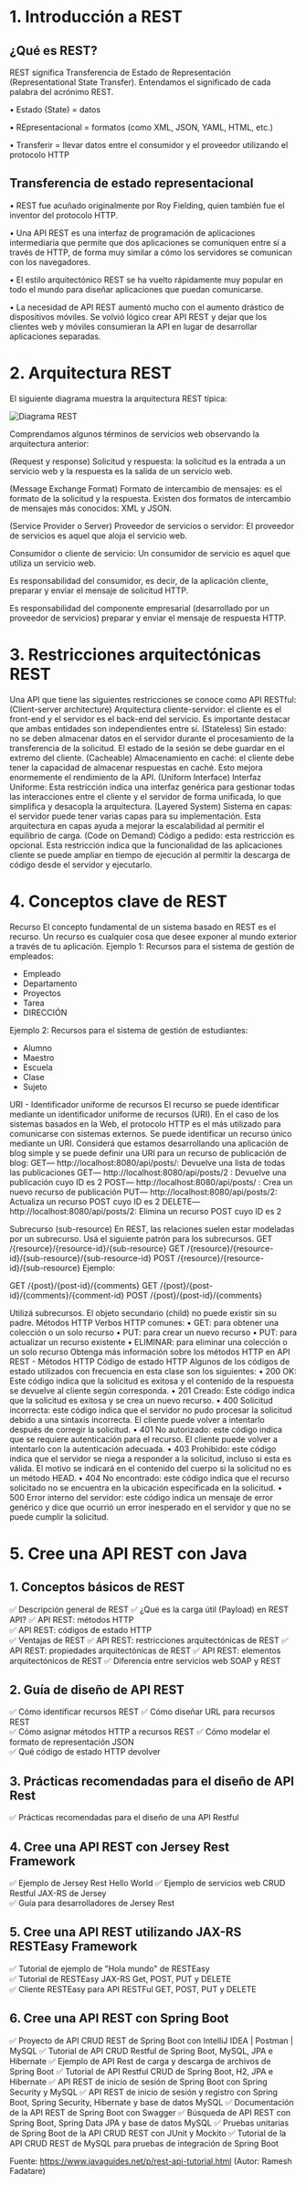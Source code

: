 # 1. Introducción a REST

## ¿Qué es REST?

REST significa Transferencia de Estado de Representación (Representational State Transfer).
Entendamos el significado de cada palabra del acrónimo REST.

•	 Estado (State) = datos

•	 REpresentacional = formatos (como XML, JSON, YAML, HTML, etc.)

•	 Transferir = llevar datos entre el consumidor y el proveedor utilizando el protocolo HTTP

## Transferencia de estado representacional

•	REST fue acuñado originalmente por Roy Fielding, quien también fue el inventor del protocolo HTTP.

•	Una API REST es una interfaz de programación de aplicaciones intermediaria que permite que dos aplicaciones se comuniquen entre sí a través de HTTP, de forma muy similar a cómo los servidores se comunican con los navegadores.

•	El estilo arquitectónico REST se ha vuelto rápidamente muy popular en todo el mundo para diseñar aplicaciones que puedan comunicarse.

•	La necesidad de API REST aumentó mucho con el aumento drástico de dispositivos móviles. Se volvió lógico crear API REST y dejar que los clientes web y móviles consumieran la API en lugar de desarrollar aplicaciones separadas.

# 2. Arquitectura REST

El siguiente diagrama muestra la arquitectura REST típica:

![Diagrama REST](https://blogger.googleusercontent.com/img/b/R29vZ2xl/AVvXsEjrF2AyWS4JnOXV3R2vV9UWOdun7kcoxaF6PyEo6wKQqnBdJnDI9O6NdcdcvbvJgqNX-Xr4CdL_eE5kswqLeaFjmsNJqJT0ZfJmVNPFc6tFPmFYTuoPneUWny2AO0EHYH9ved0Et0ql5GA/s1280/Slide4.PNG "Diagrama REST")

Comprendamos algunos términos de servicios web observando la arquitectura anterior:

(Request y response) Solicitud y respuesta: la solicitud es la entrada a un servicio web y la respuesta es la salida de un servicio web.

(Message Exchange Format) Formato de intercambio de mensajes: es el formato de la solicitud y la respuesta. Existen dos formatos de intercambio de mensajes más conocidos: XML y JSON.

(Service Provider o Server) Proveedor de servicios o servidor:  El proveedor de servicios es aquel que aloja el servicio web.

Consumidor o cliente de servicio: Un consumidor de servicio es aquel que utiliza un servicio web.

Es responsabilidad del consumidor, es decir, de la aplicación cliente, preparar y enviar el mensaje de solicitud HTTP.

Es responsabilidad del componente empresarial (desarrollado por un proveedor de servicios) preparar y enviar el mensaje de respuesta HTTP.

# 3. Restricciones arquitectónicas REST

Una API que tiene las siguientes restricciones se conoce como API RESTful:
(Client-server architecture) Arquitectura cliente-servidor: el cliente es el front-end y el servidor es el back-end del servicio. Es importante destacar que ambas entidades son independientes entre sí.
(Stateless) Sin estado: no se deben almacenar datos en el servidor durante el procesamiento de la transferencia de la solicitud. El estado de la sesión se debe guardar en el extremo del cliente.
(Cacheable) Almacenamiento en caché: el cliente debe tener la capacidad de almacenar respuestas en caché. Esto mejora enormemente el rendimiento de la API.
(Uniform Interface) Interfaz Uniforme: Esta restricción indica una interfaz genérica para gestionar todas las interacciones entre el cliente y el servidor de forma unificada, lo que simplifica y desacopla la arquitectura. 
(Layered System) Sistema en capas: el servidor puede tener varias capas para su implementación. Esta arquitectura en capas ayuda a mejorar la escalabilidad al permitir el equilibrio de carga.
(Code on Demand) Código a pedido: esta restricción es opcional. Esta restricción indica que la funcionalidad de las aplicaciones cliente se puede ampliar en tiempo de ejecución al permitir la descarga de código desde el servidor y ejecutarlo.

# 4. Conceptos clave de REST
Recurso
El concepto fundamental de un sistema basado en REST es el recurso. Un recurso es cualquier cosa que desee exponer al mundo exterior a través de tu aplicación.
Ejemplo 1: Recursos para el sistema de gestión de empleados:

- Empleado
- Departamento
- Proyectos
- Tarea
- DIRECCIÓN

Ejemplo 2: Recursos para el sistema de gestión de estudiantes:

- Alumno
- Maestro
- Escuela
- Clase
- Sujeto

URI - Identificador uniforme de recursos 
El recurso se puede identificar mediante un identificador uniforme de recursos (URI). En el caso de los sistemas basados en la Web, el protocolo HTTP es el más utilizado para comunicarse con sistemas externos. Se puede identificar un recurso único mediante un URI.
Considerá que estamos desarrollando una aplicación de blog simple y se puede definir una URI para un recurso de publicación de blog:
GET— http://localhost:8080/api/posts/: Devuelve una lista de todas las publicaciones
GET— http://localhost:8080/api/posts/2 : Devuelve una publicación cuyo ID es 2
POST— http://localhost:8080/api/posts/ : Crea un nuevo recurso de publicación
PUT— http://localhost:8080/api/posts/2: Actualiza un recurso POST cuyo ID es 2
DELETE— http://localhost:8080/api/posts/2: Elimina un recurso POST cuyo ID es 2

Subrecurso (sub-resource)
En REST, las relaciones suelen estar modeladas por un subrecurso. Usá el siguiente patrón para los subrecursos.
GET  /{resource}/{resource-id}/{sub-resource}
GET  /{resource}/{resource-id}/{sub-resource}/{sub-resource-id}
POST /{resource}/{resource-id}/{sub-resource}
Ejemplo: 

GET  /{post}/{post-id}/{comments}
GET  /{post}/{post-id}/{comments}/{comment-id}
POST /{post}/{post-id}/{comments}

Utilizá subrecursos. El objeto secundario (child) no puede existir sin su padre.
Métodos HTTP
Verbos HTTP comunes:
• 	GET: para obtener una colección o un solo recurso
• 	PUT: para crear un nuevo recurso
• 	PUT: para actualizar un recurso existente
• 	ELIMINAR: para eliminar una colección o un solo recurso
Obtenga más información sobre los métodos HTTP en  API REST - Métodos HTTP
Código de estado HTTP
Algunos de los códigos de estado utilizados con frecuencia en esta clase son los siguientes:
•	200 OK: Este código indica que la solicitud es exitosa y el contenido de la respuesta se devuelve al cliente según corresponda.
•	201 Creado: Este código indica que la solicitud es exitosa y se crea un nuevo recurso.
•	400 Solicitud incorrecta: este código indica que el servidor no pudo procesar la solicitud debido a una sintaxis incorrecta. El cliente puede volver a intentarlo después de corregir la solicitud.
•	401 No autorizado: este código indica que se requiere autenticación para el recurso. El cliente puede volver a intentarlo con la autenticación adecuada.
•	403 Prohibido: este código indica que el servidor se niega a responder a la solicitud, incluso si esta es válida. El motivo se indicará en el contenido del cuerpo si la solicitud no es un método HEAD.
•	404 No encontrado: este código indica que el recurso solicitado no se encuentra en la ubicación especificada en la solicitud.
•	500 Error interno del servidor: este código indica un mensaje de error genérico y dice que ocurrió un error inesperado en el servidor y que no se puede cumplir la solicitud.

# 5. Cree una API REST con Java
## 1. Conceptos básicos de REST
✅   Descripción general de REST
✅   ¿Qué es la carga útil (Payload) en REST API? 
✅   API REST: métodos HTTP  
✅   API REST: códigos de estado HTTP  
✅   Ventajas de REST
✅   API REST: restricciones arquitectónicas de REST 
✅   API REST: propiedades arquitectónicas de REST
✅   API REST: elementos arquitectónicos de REST
✅   Diferencia entre servicios web SOAP y REST

## 2. Guía de diseño de API REST
✅   Cómo identificar recursos REST
✅   Cómo diseñar URL para recursos REST  
✅   Cómo asignar métodos HTTP a recursos REST
✅   Cómo modelar el formato de representación JSON  
✅   Qué código de estado HTTP devolver

## 3. Prácticas recomendadas para el diseño de API Rest
✅   Prácticas recomendadas para el diseño de una API Restful  

## 4. Cree una API REST con Jersey Rest Framework
✅   Ejemplo de Jersey Rest Hello World
✅   Ejemplo de servicios web CRUD Restful JAX-RS de Jersey  
✅   Guía para desarrolladores de Jersey Rest

## 5. Cree una API REST utilizando JAX-RS RESTEasy Framework
✅   Tutorial de ejemplo de "Hola mundo" de RESTEasy  
✅   Tutorial de RESTEasy JAX-RS Get, POST, PUT y DELETE  
✅   Cliente RESTEasy para API RESTFul GET, POST, PUT y DELETE

## 6. Cree una API REST con Spring Boot
✅  Proyecto de API CRUD REST de Spring Boot con IntelliJ IDEA | Postman | MySQL
✅  Tutorial de API CRUD Restful de Spring Boot, MySQL, JPA e Hibernate
✅  Ejemplo de API Rest de carga y descarga de archivos de Spring Boot
✅  Tutorial de API Restful CRUD de Spring Boot, H2, JPA e Hibernate
✅  API REST de inicio de sesión de Spring Boot con Spring Security y MySQL
✅  API REST de inicio de sesión y registro con Spring Boot, Spring Security, Hibernate y base de datos MySQL
✅  Documentación de la API REST de Spring Boot con Swagger
✅  Búsqueda de API REST con Spring Boot, Spring Data JPA y base de datos MySQL
✅  Pruebas unitarias de Spring Boot de la API CRUD REST con JUnit y Mockito
✅  Tutorial de la API CRUD REST de MySQL para pruebas de integración de Spring Boot

Fuente:  https://www.javaguides.net/p/rest-api-tutorial.html (Autor: Ramesh Fadatare)
